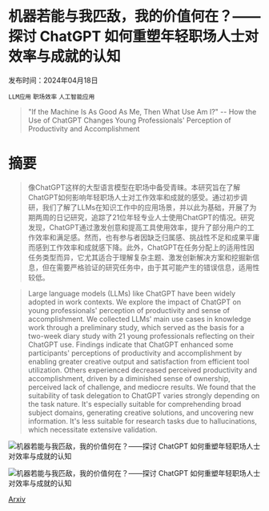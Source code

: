 # 机器若能与我匹敌，我的价值何在？——探讨 ChatGPT 如何重塑年轻职场人士对效率与成就的认知

发布时间：2024年04月18日

`LLM应用` `职场效率` `人工智能应用`

> "If the Machine Is As Good As Me, Then What Use Am I?" -- How the Use of ChatGPT Changes Young Professionals' Perception of Productivity and Accomplishment

# 摘要

> 像ChatGPT这样的大型语言模型在职场中备受青睐。本研究旨在了解ChatGPT如何影响年轻职场人士对工作效率和成就的感受。通过初步调研，我们了解了LLMs在知识工作中的应用场景，并以此为基础，开展了为期两周的日记研究，追踪了21位年轻专业人士使用ChatGPT的情况。研究发现，ChatGPT通过激发创意和提高工具使用效率，提升了部分用户的工作效率和满足感。然而，也有参与者因缺乏归属感、挑战性不足和成果平庸而感到工作效率和成就感下降。此外，ChatGPT在任务分配上的适用性因任务类型而异，它尤其适合于理解复杂主题、激发创新解决方案和挖掘新信息，但在需要严格验证的研究任务中，由于其可能产生的错误信息，适用性较低。

> Large language models (LLMs) like ChatGPT have been widely adopted in work contexts. We explore the impact of ChatGPT on young professionals' perception of productivity and sense of accomplishment. We collected LLMs' main use cases in knowledge work through a preliminary study, which served as the basis for a two-week diary study with 21 young professionals reflecting on their ChatGPT use. Findings indicate that ChatGPT enhanced some participants' perceptions of productivity and accomplishment by enabling greater creative output and satisfaction from efficient tool utilization. Others experienced decreased perceived productivity and accomplishment, driven by a diminished sense of ownership, perceived lack of challenge, and mediocre results. We found that the suitability of task delegation to ChatGPT varies strongly depending on the task nature. It's especially suitable for comprehending broad subject domains, generating creative solutions, and uncovering new information. It's less suitable for research tasks due to hallucinations, which necessitate extensive validation.

![机器若能与我匹敌，我的价值何在？——探讨 ChatGPT 如何重塑年轻职场人士对效率与成就的认知](../../../paper_images/2404.12549/Methodology_Overview_v2.9.png)

![机器若能与我匹敌，我的价值何在？——探讨 ChatGPT 如何重塑年轻职场人士对效率与成就的认知](../../../paper_images/2404.12549/Results_BarChart.png)

[Arxiv](https://arxiv.org/abs/2404.12549)